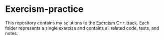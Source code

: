 # Exercism-practice
This repository contains my solutions to the [Exercism C++ track](https://exercism.org/tracks/cpp).   Each folder represents a single exercise and contains all related code, tests, and notes.
